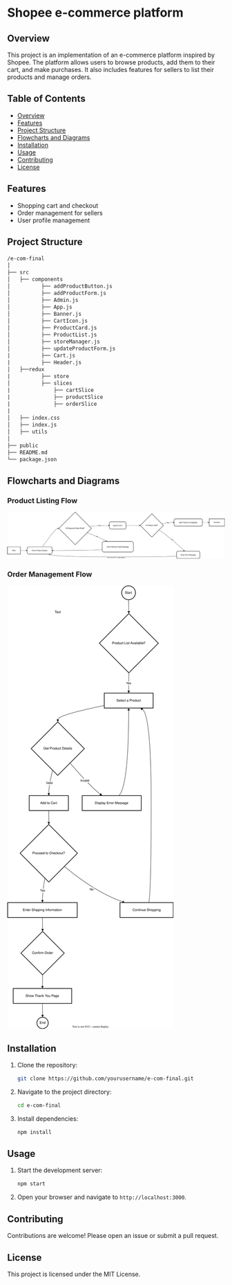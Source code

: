 # Shopee e-commerce platform

## Overview
This project is an implementation of an e-commerce platform inspired by Shopee. The platform allows users to browse products, add them to their cart, and make purchases. It also includes features for sellers to list their products and manage orders.

## Table of Contents
- [Overview](#overview)
- [Features](#features)
- [Project Structure](#project-structure)
- [Flowcharts and Diagrams](#flowcharts-and-diagrams)
- [Installation](#installation)
- [Usage](#usage)
- [Contributing](#contributing)
- [License](#license)

## Features
- Shopping cart and checkout
- Order management for sellers
- User profile management

## Project Structure
```
/e-com-final
│
├── src
│   ├── components
│          ├── addProductButton.js
│          ├── addProductForm.js
│          ├── Admin.js
│          ├── App.js
│          ├── Banner.js
│          ├── CartIcon.js
│          ├── ProductCard.js
│          ├── ProductList.js
│          ├── storeManager.js
│          ├── updateProductForm.js
|          ├── Cart.js
|          ├── Header.js
│   ├──redux 
|          ├── store
│          ├── slices
|              ├── cartSlice
|              ├── productSlice
|              ├── orderSlice
|          
│   ├── index.css
│   ├── index.js
│   ├── utils
│
├── public
├── README.md
└── package.json
```

## Flowcharts and Diagrams

### Product Listing Flow
![Product Listing Flow](createProduct.drawio.svg)

### Order Management Flow
![Order Management Flow](orderflow.svg)

## Installation
1. Clone the repository:
    ```sh
    git clone https://github.com/yourusername/e-com-final.git
    ```
2. Navigate to the project directory:
    ```sh
    cd e-com-final
    ```
3. Install dependencies:
    ```sh
    npm install
    ```

## Usage
1. Start the development server:
    ```sh
    npm start
    ```
2. Open your browser and navigate to `http://localhost:3000`.

## Contributing
Contributions are welcome! Please open an issue or submit a pull request.

## License
This project is licensed under the MIT License.